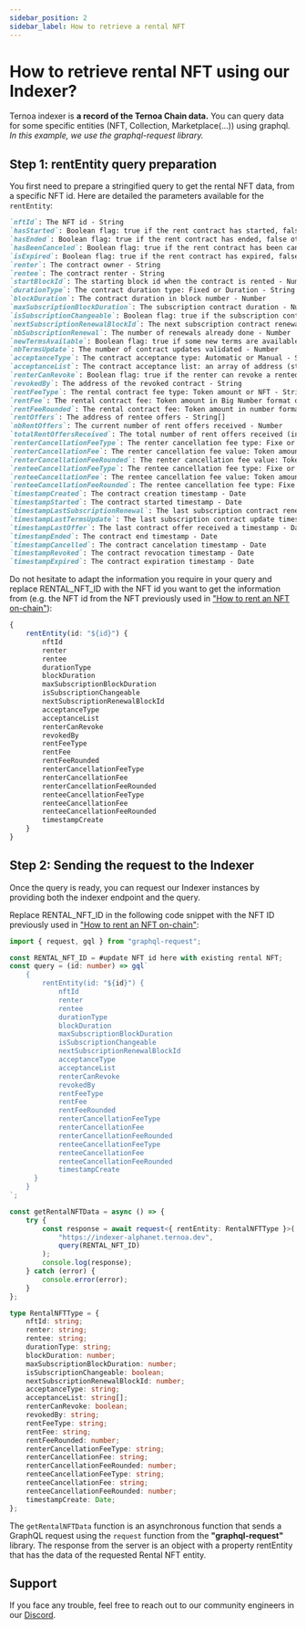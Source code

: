 ```yaml
---
sidebar_position: 2
sidebar_label: How to retrieve a rental NFT
---
```


# How to retrieve rental NFT using our Indexer?

Ternoa indexer is **a record of the Ternoa Chain data.**
You can query data for some specific entities (NFT, Collection, Marketplace(...)) using graphql.
_In this example, we use the graphql-request library._

## Step 1: rentEntity query preparation

You first need to prepare a stringified query to get the rental NFT data, from a specific NFT id. Here are detailed the parameters available for the `rentEntity`:

```markdown
`nftId`: The NFT id - String
`hasStarted`: Boolean flag: true if the rent contract has started, false otherwise - Boolean
`hasEnded`: Boolean flag: true if the rent contract has ended, false otherwise - Boolean
`hasBeenCanceled`: Boolean flag: true if the rent contract has been canceled, false otherwise - Boolean
`isExpired`: Boolean flag: true if the rent contract has expired, false otherwise - Boolean
`renter`: The contract owner - String
`rentee`: The contract renter - String
`startBlockId`: The starting block id when the contract is rented - Number
`durationType`: The contract duration type: Fixed or Duration - String
`blockDuration`: The contract duration in block number - Number
`maxSubscriptionBlockDuration`: The subscription contract duration - Number
`isSubscriptionChangeable`: Boolean flag: true if the subscription contract can be updated, false otherwise - Boolean
`nextSubscriptionRenewalBlockId`: The next subscription contract renewal block id - Number
`nbSubscriptionRenewal`: The number of renewals already done - Number
`newTermsAvailable`: Boolean flag: true if some new terms are available until the end of the current subscription period, false otherwise - Boolean
`nbTermsUpdate`: The number of contract updates validated - Number
`acceptanceType`: The contract acceptance type: Automatic or Manual - String
`acceptanceList`: The contract acceptance list: an array of address (string) or null - String[]
`renterCanRevoke`: Boolean flag: true if the renter can revoke a rented contract, false otherwise. - Boolean
`revokedBy`: The address of the revoked contract - String
`rentFeeType`: The rental contract fee type: Token amount or NFT - String
`rentFee`: The rental contract fee: Token amount in Big Number format or NFT id - String
`rentFeeRounded`: The rental contract fee: Token amount in number format or NFT id - Float
`rentOffers`: The address of rentee offers - String[]
`nbRentOffers`: The current number of rent offers received - Number
`totalRentOffersReceived`: The total number of rent offers received (incl. offers retracted) - Number
`renterCancellationFeeType`: The renter cancellation fee type: Fixe or Flexible Token amount, or NFT - String!
`renterCancellationFee`: The renter cancellation fee value: Token amount in Big Number format or NFT id - String!
`renterCancellationFeeRounded`: The renter cancellation fee value: Token amount in number format or NFT id - Float
`renteeCancellationFeeType`: The rentee cancellation fee type: Fixe or Flexible Token amount, or NFT - String!
`renteeCancellationFee`: The rentee cancellation fee value: Token amount in Big Number format or NFT id - String!
`renteeCancellationFeeRounded`: The rentee cancellation fee type: Fixe or Flexible Token amount, or NFT - String!
`timestampCreated`: The contract creation timestamp - Date
`timestampStarted`: The contract started timestamp - Date
`timestampLastSubscriptionRenewal`: The last subscription contract renewal timestamp - Date
`timestampLastTermsUpdate`: The last subscription contract update timestamp - Date
`timestampLastOffer`: The last contract offer received a timestamp - Date
`timestampEnded`: The contract end timestamp - Date
`timestampCancelled`: The contract cancelation timestamp - Date
`timestampRevoked`: The contract revocation timestamp - Date
`timestampExpired`: The contract expiration timestamp - Date
```

Do not hesitate to adapt the information you require in your query and replace RENTAL_NFT_ID with the NFT id you want to get the information from (e.g. the NFT id from the NFT previously used in ["How to rent an NFT on-chain"](/for-developers/guides/NFT/rental-NFT/create-rental-nft)):

```typescript
{
    rentEntity(id: "${id}") {
        nftId
        renter
        rentee
        durationType
        blockDuration
        maxSubscriptionBlockDuration
        isSubscriptionChangeable
        nextSubscriptionRenewalBlockId
        acceptanceType
        acceptanceList
        renterCanRevoke
        revokedBy
        rentFeeType
        rentFee
        rentFeeRounded
        renterCancellationFeeType
        renterCancellationFee
        renterCancellationFeeRounded
        renteeCancellationFeeType
        renteeCancellationFee
        renteeCancellationFeeRounded
        timestampCreate
    }
}
```

## Step 2: Sending the request to the Indexer

Once the query is ready, you can request our Indexer instances by providing both the indexer endpoint and the query.

Replace RENTAL_NFT_ID in the following code snippet with the NFT ID previously used in ["How to rent an NFT on-chain"](/for-developers/guides/NFT/rental-NFT/create-rental-nft):

```typescript showLineNumbers
import { request, gql } from "graphql-request";

const RENTAL_NFT_ID = #update NFT id here with existing rental NFT;
const query = (id: number) => gql`
    {
        rentEntity(id: "${id}") {
            nftId
            renter
            rentee
            durationType
            blockDuration
            maxSubscriptionBlockDuration
            isSubscriptionChangeable
            nextSubscriptionRenewalBlockId
            acceptanceType
            acceptanceList
            renterCanRevoke
            revokedBy
            rentFeeType
            rentFee
            rentFeeRounded
            renterCancellationFeeType
            renterCancellationFee
            renterCancellationFeeRounded
            renteeCancellationFeeType
            renteeCancellationFee
            renteeCancellationFeeRounded
            timestampCreate
      }
    }
`;

const getRentalNFTData = async () => {
    try {
        const response = await request<{ rentEntity: RentalNFTType }>(
            "https://indexer-alphanet.ternoa.dev",
            query(RENTAL_NFT_ID)
        );
        console.log(response);
    } catch (error) {
        console.error(error);
    }
};

type RentalNFTType = {
    nftId: string;
    renter: string;
    rentee: string;
    durationType: string;
    blockDuration: number;
    maxSubscriptionBlockDuration: number;
    isSubscriptionChangeable: boolean;
    nextSubscriptionRenewalBlockId: number;
    acceptanceType: string;
    acceptanceList: string[];
    renterCanRevoke: boolean;
    revokedBy: string;
    rentFeeType: string;
    rentFee: string;
    rentFeeRounded: number;
    renterCancellationFeeType: string;
    renterCancellationFee: string;
    renterCancellationFeeRounded: number;
    renteeCancellationFeeType: string;
    renteeCancellationFee: string;
    renteeCancellationFeeRounded: number;
    timestampCreate: Date;
};
```

The `getRentalNFTData` function is an asynchronous function that sends a GraphQL request using the `request` function from the **"graphql-request"** library. The response from the server is an object with a property rentEntity that has the data of the requested Rental NFT entity.

## Support

If you face any trouble, feel free to reach out to our community engineers in our [Discord](https://discord.gg/fUmBkPpnRu).
